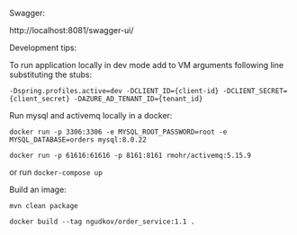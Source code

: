 
Swagger:

http://localhost:8081/swagger-ui/

Development tips:

To run application locally in dev mode add to VM arguments following line substituting the stubs:

`-Dspring.profiles.active=dev -DCLIENT_ID={client-id} -DCLIENT_SECRET={client_secret} -DAZURE_AD_TENANT_ID={tenant_id}`

Run mysql and activemq locally in a docker:

`docker run -p 3306:3306 -e MYSQL_ROOT_PASSWORD=root -e MYSQL_DATABASE=orders mysql:8.0.22`

`docker run -p 61616:61616 -p 8161:8161 rmohr/activemq:5.15.9`

or run `docker-compose up`

Build an image:

`mvn clean package`

`docker build --tag ngudkov/order_service:1.1 .`